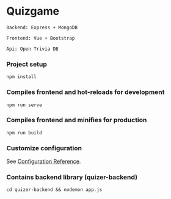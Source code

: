 # Quizgame
```
Backend: Express + MongoDB
```
```
Frontend: Vue + Bootstrap
```
```
Api: Open Trivia DB
```
### Project setup
```
npm install
```

### Compiles frontend and hot-reloads for development
```
npm run serve
```

### Compiles frontend and minifies for production
```
npm run build
```

### Customize configuration
See [Configuration Reference](https://cli.vuejs.org/config/).


### Contains backend library (quizer-backend)
```
cd quizer-backend && nodemon app.js
```
